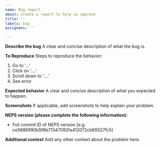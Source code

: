 ```yaml
---
name: Bug report
about: Create a report to help us improve
title: ''
labels: bug
assignees: ''

---
```


**Describe the bug**
A clear and concise description of what the bug is.

**To Reproduce**
Steps to reproduce the behavior:
1. Go to '...'
2. Click on '....'
3. Scroll down to '....'
4. See error

**Expected behavior**
A clear and concise description of what you expected to happen.

**Screenshots**
If applicable, add screenshots to help explain your problem.

**NEPS version (please complete the following information):**
 - Full commit ID of NEPS version [e.g. ce5686990b5f8b71347092fa412072cb69327fc5]

**Additional context**
Add any other context about the problem here.
